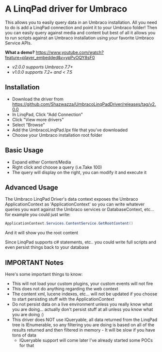 # A LinqPad driver for Umbraco

This allows you to easily query data in an Umbraco installation. All you need to do is add a LinqPad connection and point it to your Umbraco folder! 
Then you can easily query against media and content but best of all it allows you to run scripts against an Umbraco installation using your 
favorite Umbraco Service APIs. 

__What a demo?__ https://www.youtube.com/watch?feature=player_embedded&v=ypPvOQY8sF0

* _v2.0.0 supports Umbraco 7.7+_
* _v1.0.0 supports 7.2+ and < 7.5_

## Installation

* Download the driver from https://github.com/Shazwazza/UmbracoLinqPadDriver/releases/tag/v2.0.0
* In LinqPad, Click "Add Connection"
* Click "View more drivers"
* Select "Browse"
* Add the UmbracoLinqPad.lpx file that you've downloaded
* Choose your Umbraco installation root folder

## Basic Usage

* Expand either Content/Media
* Right click and choose a query (i.e.Take 100)
* The query will display on the right, you can modify it and execute it

## Advanced Usage

The Umbraco LinqPad Driver's data context exposes the Umbraco ApplicationContext as 'ApplicationContext' 
so you can write whatever queries you want against the Umbraco services or DatabaseContext, etc... for example you could just write:

```cs
ApplicationContext.Services.ContentService.GetRootContent()
```

And it will show you the root content

Since LinqPad supports c# statements, etc.. you could write full scripts and even persist things back to your database

## IMPORTANT Notes

Here's some important things to know:

* This will not load your custom plugins, your custom events will not fire
* This does not do anything regarding the web context
* The content xml, lucene indexes, etc... will not be updated if you choose to start persisting stuff with the ApplicationContext
* Do not persist data on a live environment unless you really know what you are doing... actually don't persist stuff at all unless you know what you are doing :)
* This driver does NOT use IQueryable, all data returned from the LinqPad tree is IEnumerable, so any filtering you are doing is based on all of the results returned and then filtered in memory - It will be slow if you have tons of data
     * IQueryable support will come later I've already started some POCs for that